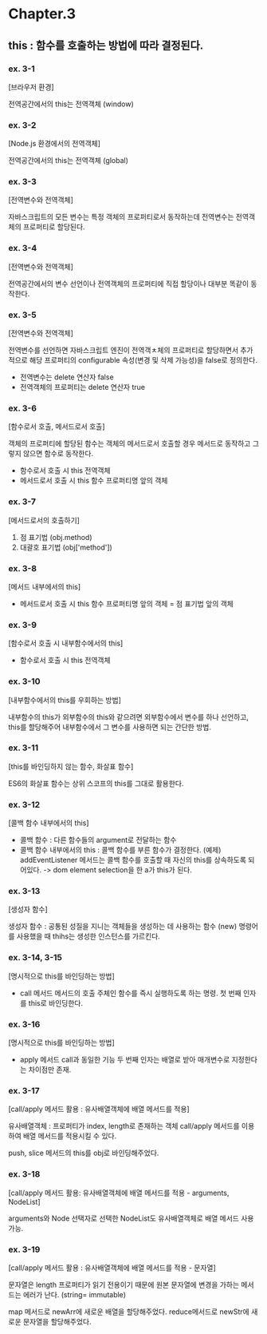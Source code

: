 # Chapter.3

## this : 함수를 호출하는 방법에 따라 결정된다.

### ex. 3-1

[브라우저 환경]

전역공간에서의 this는 전역객체 (window)

### ex. 3-2

[Node.js 환경에서의 전역객체]

전역공간에서의 this는 전역객체 (global)

### ex. 3-3

[전역변수와 전역객체]

자바스크립트의 모든 변수는 특정 객체의 프로퍼티로서 동작하는데
전역변수는 전역객체의 프로퍼티로 할당된다.

### ex. 3-4

[전역변수와 전역객체]

전역공간에서의 변수 선언이나 전역객체의 프로퍼티에 직접 할당이나 대부분 똑같이 동작한다.

### ex. 3-5

[전역변수와 전역객체]

전역변수를 선언하면 자바스크립트 엔진이 전역객ㅊ체의 프로퍼티로 할당하면서 추가적으로 해당 프로퍼티의 configurable 속성(변경 및 삭제 가능성)을 false로 정의한다.

- 전역변수는 delete 연산자 false
- 전역객체의 프로퍼티는 delete 연산자 true

### ex. 3-6

[함수로서 호출, 메서드로서 호출]

객체의 프로퍼티에 할당된 함수는 객체의 메서드로서 호출할 경우 메서드로 동작하고 그렇지 않으면 함수로 동작한다.

- 함수로서 호출 시 this
  전역객체
- 메서드로서 호출 시 this
  함수 프로퍼티명 앞의 객체

### ex. 3-7

[메서드로서의 호출하기]

1. 점 표기법 (obj.method)
2. 대괄호 표기법 (obj['method'])

### ex. 3-8

[메서드 내부에서의 this]

- 메서드로서 호출 시 this
  함수 프로퍼티명 앞의 객체 = 점 표기법 앞의 객체

### ex. 3-9

[함수로서 호출 시 내부함수에서의 this]

- 함수로서 호출 시 this
  전역객체

### ex. 3-10

[내부함수에서의 this를 우회하는 방법]

내부함수의 this가 외부함수의 this와 같으려면
외부함수에서 변수를 하나 선언하고, this를 할당해주어 내부함수에서 그 변수를 사용하면 되는 간단한 방법.

### ex. 3-11

[this를 바인딩하지 않는 함수, 화살표 함수]

ES6의 화살표 함수는 상위 스코프의 this를 그대로 활용한다.

### ex. 3-12

[콜백 함수 내부에서의 this]

- 콜백 함수 : 다른 함수들의 argument로 전달하는 함수
- 콜백 함수 내부에서의 this : 콜백 함수를 부른 함수가 결정한다.
  (예제)
  addEventListener 메서드는 콜백 함수를 호출할 때 자신의 this를 상속하도록 되어있다.
  -> dom element selection을 한 a가 this가 된다.

### ex. 3-13

[생성자 함수]

생성자 함수 : 공통된 성질을 지니는 객체들을 생성하는 데 사용하는 함수
(new) 명령어를 사용했을 때 thihs는 생성한 인스턴스를 가르킨다.

### ex. 3-14, 3-15

[명시적으로 this를 바인딩하는 방법]

- call 메서드
  메서드의 호출 주체인 함수를 즉시 실행하도록 하는 명령.
  첫 번째 인자를 this로 바인딩한다.

### ex. 3-16

[명시적으로 this를 바인딩하는 방법]

- apply 메서드
  call과 동일한 기능
  두 번째 인자는 배열로 받아 매개변수로 지정한다는 차이점만 존재.

### ex. 3-17

[call/apply 메서드 활용 : 유사배열객체에 배열 메서드를 적용]

유사배열객체 : 프로퍼티가 index, length로 존재하는 객체
call/apply 메서드를 이용하여 배열 메서드를 적용시킬 수 있다.

push, slice 메서드의 this를 obj로 바인딩해주었다.

### ex. 3-18

[call/apply 메서드 활용: 유사배열객체에 배열 메서드를 적용 - arguments, NodeList]

arguments와 Node 선택자로 선택한 NodeList도 유사배열객체로 배열 메서드 사용 가능.

### ex. 3-19

[call/apply 메서드 활용 : 유사배열객체에 배열 메서드를 적용 - 문자열]

문자열은 length 프로퍼티가 읽기 전용이기 때문에 원본 문자열에 변경을 가하는 메서드는 에러가 난다.
(string= immutable)

map 메서드로 newArr에 새로운 배열을 할당해주었다.
reduce메서드로 newStr에 새로운 문자열을 할당해주었다.
